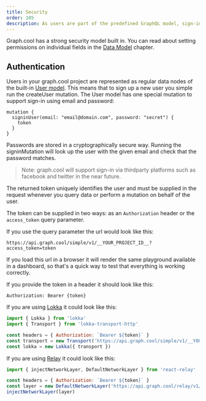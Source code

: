 ```yaml
---
title: Security
order: 105
description: As users are part of the predefined GraphQL model, sign-in is as simple as sending a GraphQL mutation with the correct authorization header or access_token query parameter. Passwords are stored cryptographically secure and can only be retrieved as a hashed version.
---
```


Graph.cool has a strong security model built in. You can read about setting permissions on individual fields in the [Data Model](/docs/data-model#Permissions) chapter.

## Authentication

Users in your graph.cool project are represented as regular data nodes of the built-in [User model](/docs/data-model#User-Model). This means that to sign up a new user you simple run the createUser mutation. The User model has one special mutation to support sign-in using email and password:

```plain
mutation {
  signinUser(email: "email@domain.com", password: "secret") {
    token
  }
}
```

Passwords are stored in a cryptographically secure way. Running the signinMutation will look up the user with the given email and check that the password matches.

> Note: graph.cool will support sign-in via thirdparty platforms such as facebook and twitter in the near future.

The returned token uniquely identifies the user and must be supplied in the request whenever you query data or perform a mutation on behalf of the user.

The token can be supplied in two ways: as an `Authorization` header or the `access_token` query parameter.

If you use the query parameter the url would look like this:

```
https://api.graph.cool/simple/v1/__YOUR_PROJECT_ID__?access_token=token
```

If you load this url in a browser it will render the same playground available in a dashboard, so that's a quick way to test that everything is working correctly.

If you provide the token in a header it should look like this:

```plain
Authorization: Bearer {token}
```

If you are using [Lokka](https://github.com/kadirahq/lokka) it could look like this:

```javascript
import { Lokka } from 'lokka'
import { Transport } from 'lokka-transport-http'

const headers = { Authorization: `Bearer ${token}` }
const transport = new Transport('https://api.graph.cool/simple/v1/__YOUR_PROJECT_ID__', { headers })
const lokka = new Lokka({ transport })
```

If you are using [Relay](https://facebook.github.io/relay/) it could look like this:

```javascript
import { injectNetworkLayer, DefaultNetworkLayer } from 'react-relay'

const headers = { Authorization: `Bearer ${token}` }
const layer = new DefaultNetworkLayer('https://api.graph.cool/relay/v1/__YOUR_PROJECT_ID__', { headers, retryDelays: [] })
injectNetworkLayer(layer)
```
